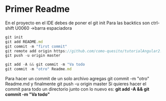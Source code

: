 # Primer Readme
En el proyecto en el IDE debes de poner el git init
Para las backtics son ctrl-shift U0060 ->barra espaciadora
```javascript
git init
git add README.md
git commit -m "first commit"
git remote add origin https://github.com/como-quesito/tutorialAngular2.git
git push -u origin master

git add -A && git commit -m "Va todo
git commit -m "otro" Readme.md

```
Para hacer un commit de un solo archivo agregas git commit -m "otro" Readme.md
y finalmente git push -u origin master
Si quieres hacer el commit para todo un directorio junto con lo nuevo es: **git add -A && git commit -m "Va todo"**
